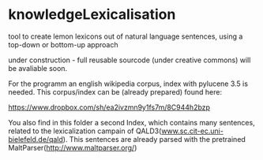 knowledgeLexicalisation
=======================

tool to create lemon lexicons out of natural language sentences, using a top-down or bottom-up approach

under construction - full reusable sourcode (under creative commons) will be avaliable soon.




For the programm an english wikipedia corpus, index with pylucene 3.5 is needed.
This corpus/index can be (already prepared) found here:

https://www.dropbox.com/sh/ea2ivzmn9y1fs7m/8C944h2bzp

You also find in this folder a second Index, which contains many sentences, related to the lexicalization campain of QALD3(www.sc.cit-ec.uni-bielefeld.de/qald).
This sentences are already parsed with the pretrained MaltParser(http://www.maltparser.org/)
